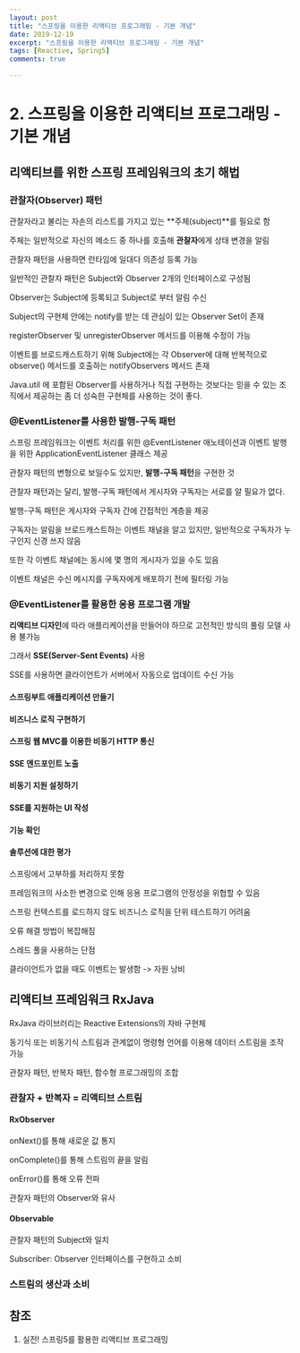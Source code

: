 ```yaml
---
layout: post
title: "스프링을 이용한 리액티브 프로그래밍 - 기본 개념"
date: 2019-12-19
excerpt: "스프링을 이용한 리액티브 프로그래밍 - 기본 개념"
tags: [Reactive, Spring5]
comments: true

---
```


# 2. 스프링을 이용한 리액티브 프로그래밍 - 기본 개념

## 리액티브를 위한 스프링 프레임워크의 초기 해법

### 관찰자(Observer) 패턴

관찰자라고 불리는 자손의 리스트를 가지고 있는 **주체(subject)**를 필요로 함

주체는 일반적으로 자신의 메소드 중 하나를 호출해 **관찰자**에게 상태 변경을 알림

관찰자 패턴을 사용하면 런타임에 일대다 의존성 등록 가능



일반적인 관찰자 패턴은 Subject와 Observer 2개의 인터페이스로 구성됨

Observer는 Subject에 등록되고 Subject로 부터 알림 수신



Subject의 구현체 안에는 notify를 받는 데 관심이 있는 Observer Set이 존재

registerObserver 및 unregisterObserver 메서드를 이용해 수정이 가능

이벤트를 브로드캐스트하기 위해 Subject에는 각 Observer에 대해 반복적으로 observe() 메서드를 호출하는 notifyObservers 메서드 존재



Java.util 에 포함된 Observer를 사용하거나 직접 구현하는 것보다는 믿을 수 있는 조직에서 제공하는 좀 더 성숙한 구현체를 사용하는 것이 좋다.

### @EventListener를 사용한 발행-구독 패턴

스프링 프레임워크는 이벤트 처리를 위한 @EventListener 애노테이션과 이벤트 발행을 위한 ApplicationEventListener 클래스 제공

관찰자 패턴의 변형으로 보일수도 있지만, **발행-구독 패턴**을 구현한 것

관찰자 패턴과는 달리, 발행-구독 패턴에서 게시자와 구독자는 서로를 알 필요가 없다.



발행-구독 패턴은 게시자와 구독자 간에 간접적인 계층을 제공

구독자는 알림을 브로드캐스트하는 이벤트 채널을 알고 있지만, 일반적으로 구독자가 누구인지 신경 쓰지 않음

또한 각 이벤트 채널에는 동시에 몇 명의 게시자가 있을 수도 있음

이벤트 채널은 수신 메시지를 구독자에게 배포하기 전에 필터링 가능

### @EventListener를 활용한 응용 프로그램 개발

**리액티브 디자인**에 따라 애플리케이션을 만들어야 하므로 고전적인 방식의 풀링 모델 사용 불가능

그래서 **SSE(Server-Sent Events)** 사용

SSE를 사용하면 클라이언트가 서버에서 자동으로 업데이트 수신 가능

#### 스프링부트 애플리케이션 만들기

#### 비즈니스 로직 구현하기

#### 스프링 웹 MVC를 이용한 비동기 HTTP 통신

#### SSE 엔드포인트 노출

#### 비동기 지원 설정하기

#### SSE를 지원하는 UI 작성

#### 기능 확인

#### 솔루션에 대한 평가

스프링에서 고부하를 처리하지 못함

프레임워크의 사소한 변경으로 인해 응용 프로그램의 안정성을 위협할 수 있음

스프링 컨텍스트를 로드하지 않도 비즈니스 로직을 단위 테스트하기 어려움

오류 해결 방법이 복잡해짐

스레드 풀을 사용하는 단점

클라이언트가 없을 때도 이벤트는 발생함 -> 자원 낭비

## 리액티브 프레임워크 RxJava

RxJava 라이브러리는 Reactive Extensions의 자바 구현체

동기식 또는 비동기식 스트림과 관계없이 명령형 언어를 이용해 데이터 스트림을 조작 가능

관찰자 패턴, 반복자 패턴, 함수형 프로그래밍의 조합

### 관찰자 + 반복자 = 리액티브 스트림

#### RxObserver

onNext()를 통해 새로운 값 통지

onComplete()를 통해 스트림의 끝을 알림

onError()를 통해 오류 전파

관찰자 패턴의 Observer와 유사

#### Observable

관찰자 패턴의 Subject와 일치

Subscriber: Observer 인터페이스를 구현하고 소비

### 스트림의 생산과 소비



## 참조

1. 실전! 스프링5를 활용한 리액티브 프로그래밍